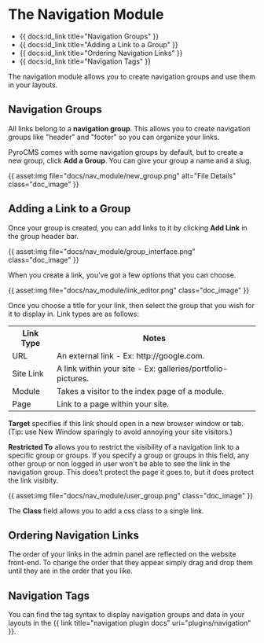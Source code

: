 # The Navigation Module

* {{ docs:id_link title="Navigation Groups" }}
* {{ docs:id_link title="Adding a Link to a Group" }}
* {{ docs:id_link title="Ordering Navigation Links" }}
* {{ docs:id_link title="Navigation Tags" }}

The navigation module allows you to create navigation groups and use them in your layouts.

## Navigation Groups

All links belong to a **navigation group**. This allows you to create navigation groups like "header" and "footer" so you can organize your links.

PyroCMS comes with some navigation groups by default, but to create a new group, click **Add a Group**. You can give your group a name and a slug.

{{ asset:img file="docs/nav\_module/new\_group.png" alt="File Details" class="doc_image" }} 

## Adding a Link to a Group

Once your group is created, you can add links to it by clicking **Add Link** in the group header bar.

{{ asset:img file="docs/nav\_module/group\_interface.png" class="doc_image" }}

When you create a link, you've got a few options that you can choose.

{{ asset:img file="docs/nav\_module/link\_editor.png" class="doc_image" }}

Once you choose a title for your link, then select the group that you wish for it to display in. Link types are as follows:

<table>
	<tr>
		<th>Link Type</th>
		<th>Notes</th>
	</tr>
	<tr>
		<td>URL</td>
		<td>An external link - Ex: http://google.com.</td>
	</tr>
	<tr>
		<td>Site Link</td>
		<td>A link within your site - Ex: galleries/portfolio-pictures.</td>
	</tr>
	<tr>
		<td>Module</td>
		<td>Takes a visitor to the index page of a module.</td>
	</tr>
	<tr>
		<td>Page</td>
		<td>Link to a page within your site.</td>
	</tr>
</table>

**Target** specifies if this link should open in a new browser window or tab. (Tip: use New Window sparingly to avoid annoying your site visitors.)

**Restricted To** allows you to restrict the visibility of a navigation link to a specific group or groups. If you specify a group or groups in this field, any other group or non logged in user won't be able to see the link in the navigation group. This does't protect the page it goes to, but it does protect the link visibity.

{{ asset:img file="docs/nav\_module/user\_group.png" class="doc_image" }}

The **Class** field allows you to add a css class to a single link.

## Ordering Navigation Links

The order of your links in the admin panel are reflected on the website front-end. To change the order that they appear simply drag and drop them until they are in the order that you like.

## Navigation Tags

You can find the tag syntax to display navigation groups and data in your layouts in the {{ link title="navigation plugin docs" uri="plugins/navigation" }}.